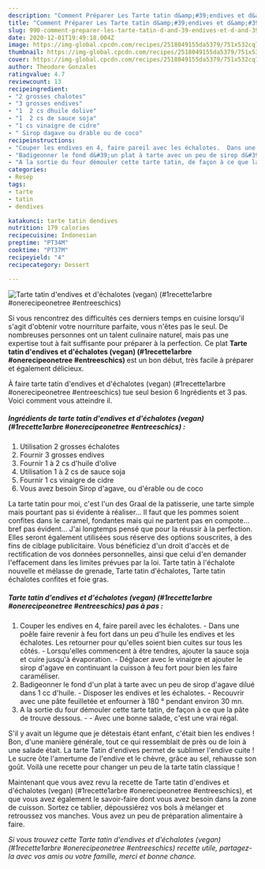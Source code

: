 ```yaml
---
description: "Comment Préparer Les Tarte tatin d&amp;#39;endives et d&amp;#39;échalotes (vegan) (#1recette1arbre #onerecipeonetree #entreeschics)"
title: "Comment Préparer Les Tarte tatin d&amp;#39;endives et d&amp;#39;échalotes (vegan) (#1recette1arbre #onerecipeonetree #entreeschics)"
slug: 990-comment-preparer-les-tarte-tatin-d-and-39-endives-et-d-and-39-echalotes-vegan-1recette1arbre-onerecipeonetree-entreeschics
date: 2020-12-01T19:49:18.004Z
image: https://img-global.cpcdn.com/recipes/2518049155da5379/751x532cq70/tarte-tatin-dendives-et-dechalotes-vegan-1recette1arbre-onerecipeonetree-entreeschics-photo-principale-de-la-recette.jpg
thumbnail: https://img-global.cpcdn.com/recipes/2518049155da5379/751x532cq70/tarte-tatin-dendives-et-dechalotes-vegan-1recette1arbre-onerecipeonetree-entreeschics-photo-principale-de-la-recette.jpg
cover: https://img-global.cpcdn.com/recipes/2518049155da5379/751x532cq70/tarte-tatin-dendives-et-dechalotes-vegan-1recette1arbre-onerecipeonetree-entreeschics-photo-principale-de-la-recette.jpg
author: Theodore Gonzales
ratingvalue: 4.7
reviewcount: 13
recipeingredient:
- "2 grosses chalotes"
- "3 grosses endives"
- "1  2 cs dhuile dolive"
- "1  2 cs de sauce soja"
- "1 cs vinaigre de cidre"
- " Sirop dagave ou drable ou de coco"
recipeinstructions:
- "Couper les endives en 4, faire pareil avec les échalotes.  Dans une poêle faire revenir à feu fort dans un peu d&#39;huile les endives et les échalotes. Les retourner pour qu&#39;elles soient bien cuites sur tous les côtés. Lorsqu&#39;elles commencent à être tendres, ajouter la sauce soja et cuire jusqu&#39;à évaporation. Déglacer avec le vinaigre et ajouter le sirop d&#39;agave en continuant la cuisson à feu fort pour bien les faire caraméliser."
- "Badigeonner le fond d&#39;un plat à tarte avec un peu de sirop d&#39;agave dilué dans 1 cc d&#39;huile. Disposer les endives et les échalotes. Recouvrir avec une pâte feuilletée et enfourner à 180 ° pendant environ 30 mn."
- "A la sortie du four démouler cette tarte tatin, de façon à ce que la pâte de trouve dessous.  Avec une bonne salade, c&#39;est une vrai régal."
categories:
- Resep
tags:
- tarte
- tatin
- dendives

katakunci: tarte tatin dendives 
nutrition: 179 calories
recipecuisine: Indonesian
preptime: "PT34M"
cooktime: "PT37M"
recipeyield: "4"
recipecategory: Dessert

---
```



![Tarte tatin d&#39;endives et d&#39;échalotes (vegan) (#1recette1arbre #onerecipeonetree #entreeschics)](https://img-global.cpcdn.com/recipes/2518049155da5379/751x532cq70/tarte-tatin-dendives-et-dechalotes-vegan-1recette1arbre-onerecipeonetree-entreeschics-photo-principale-de-la-recette.jpg)

Si vous rencontrez des difficultés ces derniers temps en cuisine lorsqu'il s'agit d'obtenir votre nourriture parfaite, vous n'êtes pas le seul. De nombreuses personnes ont un talent culinaire naturel, mais pas une expertise tout à fait suffisante pour préparer à la perfection. Ce plat <strong> Tarte tatin d&#39;endives et d&#39;échalotes (vegan) (#1recette1arbre #onerecipeonetree #entreeschics) </strong> est un bon début, très facile à préparer et également délicieux.

<!--inarticleads1-->

À faire tarte tatin d&#39;endives et d&#39;échalotes (vegan) (#1recette1arbre #onerecipeonetree #entreeschics) tue seul besion 6 Ingrédients et 3 pas. Voici comment vous atteindre il.

##### Ingrédients de tarte tatin d&#39;endives et d&#39;échalotes (vegan) (#1recette1arbre #onerecipeonetree #entreeschics) :

1. Utilisation 2 grosses échalotes
1. Fournir 3 grosses endives
1. Fournir 1 à 2 cs d&#39;huile d&#39;olive
1. Utilisation 1 à 2 cs de sauce soja
1. Fournir 1 cs vinaigre de cidre
1. Vous avez besoin  Sirop d&#39;agave, ou d&#39;érable ou de coco


La tarte tatin pour moi, c&#39;est l&#39;un des Graal de la patisserie, une tarte simple mais pourtant pas si évidente à réaliser… Il faut que les pommes soient confites dans le caramel, fondantes mais qui ne partent pas en compote… bref pas évident… J&#39;ai longtemps pensé que pour la réussir à la perfection. Elles seront également utilisées sous réserve des options souscrites, à des fins de ciblage publicitaire. Vous bénéficiez d&#39;un droit d&#39;accès et de rectification de vos données personnelles, ainsi que celui d&#39;en demander l&#39;effacement dans les limites prévues par la loi. Tarte tatin à l&#39;échalote nouvelle et mélasse de grenade, Tarte tatin d&#39;échalotes, Tarte tatin échalotes confites et foie gras. 

<!--inarticleads2-->

##### Tarte tatin d&#39;endives et d&#39;échalotes (vegan) (#1recette1arbre #onerecipeonetree #entreeschics) pas à pas :

1. Couper les endives en 4, faire pareil avec les échalotes.  - Dans une poêle faire revenir à feu fort dans un peu d&#39;huile les endives et les échalotes. Les retourner pour qu&#39;elles soient bien cuites sur tous les côtés. - Lorsqu&#39;elles commencent à être tendres, ajouter la sauce soja et cuire jusqu&#39;à évaporation. - Déglacer avec le vinaigre et ajouter le sirop d&#39;agave en continuant la cuisson à feu fort pour bien les faire caraméliser.
1. Badigeonner le fond d&#39;un plat à tarte avec un peu de sirop d&#39;agave dilué dans 1 cc d&#39;huile. - Disposer les endives et les échalotes. - Recouvrir avec une pâte feuilletée et enfourner à 180 ° pendant environ 30 mn.
1. A la sortie du four démouler cette tarte tatin, de façon à ce que la pâte de trouve dessous. -  - Avec une bonne salade, c&#39;est une vrai régal.


S&#39;il y avait un légume que je détestais étant enfant, c&#39;était bien les endives ! Bon, d&#39;une manière générale, tout ce qui ressemblait de près ou de loin à une salade était. La tarte Tatin d&#39;endives permet de sublimer l&#39;endive cuite ! Le sucre ôte l&#39;amertume de l&#39;endive et le chèvre, grâce au sel, rehausse son goût. Voilà une recette pour changer un peu de la tarte tatin classique ! 

<!--inarticleads1-->

<p>
Maintenant que vous avez revu la recette de Tarte tatin d&#39;endives et d&#39;échalotes (vegan) (#1recette1arbre #onerecipeonetree #entreeschics), et que vous avez également le savoir-faire dont vous avez besoin dans la zone de cuisson. Sortez ce tablier, dépoussiérez vos bols à mélanger et retroussez vos manches. Vous avez un peu de préparation alimentaire à faire.
</p>

<p>
<i>Si vous trouvez cette Tarte tatin d&#39;endives et d&#39;échalotes (vegan) (#1recette1arbre #onerecipeonetree #entreeschics) recette utile, partagez-la avec vos amis ou votre famille, merci et bonne chance.</i>
</p>
